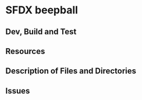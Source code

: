 # SFDX  beepball

## Dev, Build and Test


## Resources


## Description of Files and Directories


## Issues


